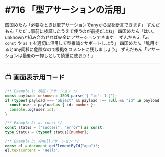 # #716 「型アサーションの活用」

四国めたん「必要なときは型アサーションでanyから型を断言できます」
ずんだもん「ただし事前に検証したうえで使うのが前提だよね」
四国めたん「はい。unknownと組み合わせれば安全にアサーションできます」
ずんだもん「`as const` や `as T` を適切に活用して型推論をサポートしよう」
四国めたん「乱用するとany同様に危険なので根拠をコメントに残しましょう」
ずんだもん「アサーションは最後の一押しとして慎重に使おう！」

---

## 📺 画面表示用コード

```typescript
/** Example 1: 検証＋アサーション */
const payload: unknown = JSON.parse('{ "id": 1 }');
if (typeof payload === "object" && payload !== null && "id" in payload) {
  const user = payload as { id: number };
  console.log(user.id);
}

/** Example 2: as const */
const status = ["success", "error"] as const;
type Status = (typeof status)[number];

/** Example 3: 非nullアサーション */
const el = document.getElementById("app")!;
el.textContent = "Hello";
```
